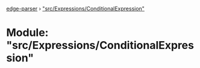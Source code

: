 [edge-parser](../README.md) › ["src/Expressions/ConditionalExpression"](_src_expressions_conditionalexpression_.md)

# Module: "src/Expressions/ConditionalExpression"


